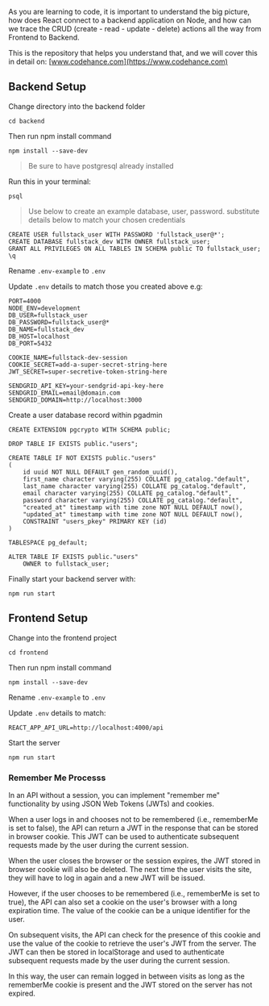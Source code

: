 As you are learning to code, it is important to understand the big picture, how does
React connect to a backend application on Node, and how can we trace the CRUD (create - read - update - delete) actions all the way from Frontend to Backend.

This is the repository that helps you understand that, and we will cover this in detail on: [www.codehance.com](https://www.codehance.com)

## Backend Setup

Change directory into the backend folder

```
cd backend
```

Then run npm install command

```
npm install --save-dev
```

> Be sure to have postgresql already installed

Run this in your terminal:

```
psql
```

> Use below to create an example database, user, password.
> substitute details below to match your chosen credentials

```
CREATE USER fullstack_user WITH PASSWORD 'fullstack_user@*';
CREATE DATABASE fullstack_dev WITH OWNER fullstack_user;
GRANT ALL PRIVILEGES ON ALL TABLES IN SCHEMA public TO fullstack_user;
\q
```

Rename `.env-example` to `.env`

Update `.env` details to match those you created above e.g:

```
PORT=4000
NODE_ENV=development
DB_USER=fullstack_user
DB_PASSWORD=fullstack_user@*
DB_NAME=fullstack_dev
DB_HOST=localhost
DB_PORT=5432

COOKIE_NAME=fullstack-dev-session
COOKIE_SECRET=add-a-super-secret-string-here
JWT_SECRET=super-secretive-token-string-here

SENDGRID_API_KEY=your-sendgrid-api-key-here
SENDGRID_EMAIL=email@domain.com
SENDGRID_DOMAIN=http://localhost:3000
```

Create a user database record within pgadmin

```
CREATE EXTENSION pgcrypto WITH SCHEMA public;

DROP TABLE IF EXISTS public."users";

CREATE TABLE IF NOT EXISTS public."users"
(
    id uuid NOT NULL DEFAULT gen_random_uuid(),
    first_name character varying(255) COLLATE pg_catalog."default",
    last_name character varying(255) COLLATE pg_catalog."default",
    email character varying(255) COLLATE pg_catalog."default",
    password character varying(255) COLLATE pg_catalog."default",
    "created_at" timestamp with time zone NOT NULL DEFAULT now(),
    "updated_at" timestamp with time zone NOT NULL DEFAULT now(),
    CONSTRAINT "users_pkey" PRIMARY KEY (id)
)

TABLESPACE pg_default;

ALTER TABLE IF EXISTS public."users"
    OWNER to fullstack_user;
```

Finally start your backend server with:

```
npm run start
```

## Frontend Setup

Change into the frontend project

```
cd frontend
```

Then run npm install command

```
npm install --save-dev
```

Rename `.env-example` to `.env`

Update `.env` details to match:

```
REACT_APP_API_URL=http://localhost:4000/api
```

Start the server

```
npm run start
```

### Remember Me Processs

In an API without a session, you can implement "remember me" functionality by using JSON Web Tokens (JWTs) and cookies.

When a user logs in and chooses not to be remembered (i.e., rememberMe is set to false), the API can return a JWT in the response that can be stored in browser cookie. This JWT can be used to authenticate subsequent requests made by the user during the current session.

When the user closes the browser or the session expires, the JWT stored in browser cookie will also be deleted. The next time the user visits the site, they will have to log in again and a new JWT will be issued.

However, if the user chooses to be remembered (i.e., rememberMe is set to true), the API can also set a cookie on the user's browser with a long expiration time. The value of the cookie can be a unique identifier for the user.

On subsequent visits, the API can check for the presence of this cookie and use the value of the cookie to retrieve the user's JWT from the server. The JWT can then be stored in localStorage and used to authenticate subsequent requests made by the user during the current session.

In this way, the user can remain logged in between visits as long as the rememberMe cookie is present and the JWT stored on the server has not expired.
